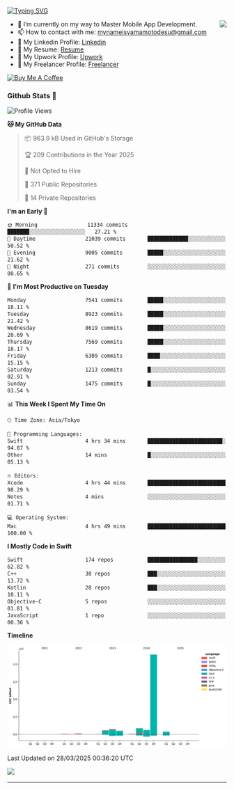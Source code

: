 
[![Typing SVG](https://readme-typing-svg.demolab.com/?lines=Thank+You+For+Visiting!!;You+Are+Welcome✨;I+am+Kyo+Yamamoto;Mobile+Developer)](https://git.io/typing-svg)
<p>
<img align="right" src="https://media.giphy.com/media/26ufdb3cYKwbRtYVW/giphy.gif" style="max-width:100%;" height="150px">

- 🌱 I’m currently on my way to Master Mobile App Development.
- 📫 How to contact with me: mynameisyamamotodesu@gmail.com
- 🔗 My Linkedin Profile: [Linkedin](https://www.linkedin.com/in/kyo-yamamoto-a2ab50239)
- 🔗 My Resume: [Resume](https://www.kickresume.com/cv/rNok4e/)
- 🔗 My Upwork Profile: [Upwork](https://www.upwork.com/freelancers/~01aa9115102bb4af25)
- 🔗 My Freelancer Profile: [Freelancer](https://www.freelancer.com/u/yamamotodesu)

<a href="https://www.buymeacoffee.com/kyoyamamoto" target="_blank"><img src="https://cdn.buymeacoffee.com/buttons/default-orange.png" alt="Buy Me A Coffee" height="41" width="174"></a>

### Github Stats 🥇 
<!--START_SECTION:waka-->
![Profile Views](http://img.shields.io/badge/Profile%20Views-0-blue)

**🐱 My GitHub Data** 

> 📦 963.9 kB Used in GitHub's Storage 
 > 
> 🏆 209 Contributions in the Year 2025
 > 
> 🚫 Not Opted to Hire
 > 
> 📜 371 Public Repositories 
 > 
> 🔑 14 Private Repositories 
 > 
**I'm an Early 🐤** 

```text
🌞 Morning                11334 commits       ███████░░░░░░░░░░░░░░░░░░   27.21 % 
🌆 Daytime                21039 commits       █████████████░░░░░░░░░░░░   50.52 % 
🌃 Evening                9005 commits        █████░░░░░░░░░░░░░░░░░░░░   21.62 % 
🌙 Night                  271 commits         ░░░░░░░░░░░░░░░░░░░░░░░░░   00.65 % 
```
📅 **I'm Most Productive on Tuesday** 

```text
Monday                   7541 commits        █████░░░░░░░░░░░░░░░░░░░░   18.11 % 
Tuesday                  8923 commits        █████░░░░░░░░░░░░░░░░░░░░   21.42 % 
Wednesday                8619 commits        █████░░░░░░░░░░░░░░░░░░░░   20.69 % 
Thursday                 7569 commits        █████░░░░░░░░░░░░░░░░░░░░   18.17 % 
Friday                   6309 commits        ████░░░░░░░░░░░░░░░░░░░░░   15.15 % 
Saturday                 1213 commits        █░░░░░░░░░░░░░░░░░░░░░░░░   02.91 % 
Sunday                   1475 commits        █░░░░░░░░░░░░░░░░░░░░░░░░   03.54 % 
```


📊 **This Week I Spent My Time On** 

```text
🕑︎ Time Zone: Asia/Tokyo

💬 Programming Languages: 
Swift                    4 hrs 34 mins       ████████████████████████░   94.87 % 
Other                    14 mins             █░░░░░░░░░░░░░░░░░░░░░░░░   05.13 % 

🔥 Editors: 
Xcode                    4 hrs 44 mins       █████████████████████████   98.29 % 
Notes                    4 mins              ░░░░░░░░░░░░░░░░░░░░░░░░░   01.71 % 

💻 Operating System: 
Mac                      4 hrs 49 mins       █████████████████████████   100.00 % 
```

**I Mostly Code in Swift** 

```text
Swift                    174 repos           ████████████████░░░░░░░░░   62.82 % 
C++                      38 repos            ███░░░░░░░░░░░░░░░░░░░░░░   13.72 % 
Kotlin                   28 repos            ███░░░░░░░░░░░░░░░░░░░░░░   10.11 % 
Objective-C              5 repos             ░░░░░░░░░░░░░░░░░░░░░░░░░   01.81 % 
JavaScript               1 repo              ░░░░░░░░░░░░░░░░░░░░░░░░░   00.36 % 
```



**Timeline**

![Lines of Code chart](https://raw.githubusercontent.com/YamamotoDesu/YamamotoDesu/main/assets/bar_graph.png)


 Last Updated on 28/03/2025 00:36:20 UTC
<!--END_SECTION:waka-->

![](https://github-profile-summary-cards.vercel.app/api/cards/profile-details?username=YamamotoDesu&theme=vue)

----
